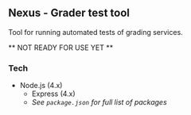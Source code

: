 ## Nexus - Grader test tool

Tool for running automated tests of grading services.

** NOT READY FOR USE YET **

### Tech
- Node.js (4.x)
  - Express (4.x)
  - _See `package.json` for full list of packages_
